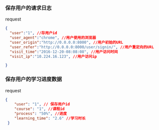 ### 保存用户的请求日志

request

```json
{
  "user":"1", //存用户id
  "user_agent":"chrome", //用户使用的浏览器
  "user_origin":"http://0.0.0.0:8000", //用户初始的URL
  "user_refer":"http://0.0.0.0:8000/user/signin/", //用户重定向的URL
  "visit_time":"2016-12-20-08:08:08", //用户访问时间
  "visit_ip":"10.224.16.123", //用户访问ip

}
```

### 保存用户的学习进度数据


request
```json
{
    "user": "1", // 保存用户id
    "course": "1", //课程id
    "process": "50%", //进度
    "learning_time": "2.6" //学习时长
 }
```


